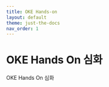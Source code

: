 ```yaml
---
title: OKE Hands-on
layout: default
theme: just-the-docs
nav_order: 1
---
```


# OKE Hands On 심화

OKE Hands On 심화